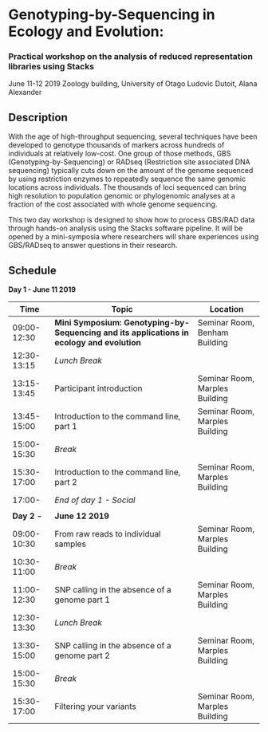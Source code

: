# Genotyping-by-Sequencing in Ecology and Evolution:

### Practical workshop on the analysis of reduced representation libraries using Stacks

June 11-12 2019
Zoology building, University of Otago
Ludovic Dutoit, Alana Alexander

## Description
With the age of high\-throughput sequencing, several techniques have been developed to
genotype thousands of markers across hundreds of individuals at relatively low\-cost. One
group of those methods, GBS (Genotyping\-by\-Sequencing) or RADseq (Restriction site
associated DNA sequencing) typically cuts down on the amount of the genome sequenced
by using restriction enzymes to repeatedly sequence the same genomic locations across
individuals. The thousands of loci sequenced can bring high resolution to population
genomic or phylogenomic analyses at a fraction of the cost associated with whole genome
sequencing.

This two day workshop is designed to show how to process GBS/RAD data through
hands\-on analysis using the Stacks software pipeline. It will be opened by a mini\-symposia
where researchers will share experiences using GBS/RADseq to answer questions in their
research.

## Schedule

**Day 1 - June 11 2019**

Time | Topic | Location |
------|------|-----|
09:00-12:30 | **Mini Symposium: Genotyping-by-Sequencing and its applications in ecology and evolution** | Seminar Room, Benham Building |
12:30-13:15 | *Lunch Break* | |
13:15-13:45 | Participant introduction | Seminar Room, Marples Building |
13:45-15:00 | Introduction to the command line, part 1 | Seminar Room, Marples Building |
15:00-15:30 | *Break* | |
15:30-17:00 | Introduction to the command line, part 2 | Seminar Room, Marples Building |
17:00- | *End of day 1 - Social* | |
 | | |
**Day 2 -** | **June 12 2019** | |
09:00-10:30 | From raw reads to individual samples  | Seminar Room, Marples Building |
10:30-11:00 | *Break* | |
11:00-12:30 | SNP calling in the absence of a genome part 1 | Seminar Room, Marples Building |
12:30-13:30 | *Lunch Break* | |
13:30-15:00 | SNP calling in the absence of a genome part 2 | Seminar Room, Marples Building |
15:00-15:30 | *Break* | |
15:30-17:00 | Filtering your variants | Seminar Room, Marples Building |



